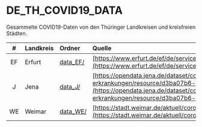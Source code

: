 # DE_TH_COVID19_DATA

Gesammelte COVID19-Daten von den Thüringer Landkreisen und kreisfreien Städten.

| #           | Landkreis              | Ordner               | Quelle |
| :-:         | :--                    | :--                  | :--    |
| EF          | Erfurt                 | [data_EF/](data_EF/) | [https://www.erfurt.de/ef/de/service/aktuelles/topthemen/2020/134840.html](https://www.erfurt.de/ef/de/service/aktuelles/topthemen/2020/134840.html)
| J           | Jena                   | [data_J/](data_J/)   | [https://opendata.jena.de/dataset/corona-erkrankungen/resource/d3ba07b6-fb19-451b-b902-5b18d8e8cbad](https://opendata.jena.de/dataset/corona-erkrankungen/resource/d3ba07b6-fb19-451b-b902-5b18d8e8cbad)
| WE          | Weimar                 | [data_WE/](data_WE/) | [https://stadt.weimar.de/aktuell/coronavirus/](https://stadt.weimar.de/aktuell/coronavirus/)
